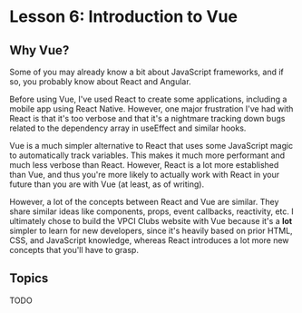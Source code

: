 # Lesson 6: Introduction to Vue

## Why Vue?

Some of you may already know a bit about JavaScript frameworks, and if so, you probably know about React and Angular.

Before using Vue, I've used React to create some applications, including a mobile app using React Native. However, one major frustration I've had with React is that it's too verbose and that it's a nightmare tracking down bugs related to the dependency array in useEffect and similar hooks.

Vue is a much simpler alternative to React that uses some JavaScript magic to automatically track variables. This makes it much more performant and much less verbose than React. However, React is a lot more established than Vue, and thus you're more likely to actually work with React in your future than you are with Vue (at least, as of writing).

However, a lot of the concepts between React and Vue are similar. They share similar ideas like components, props, event callbacks, reactivity, etc. I ultimately chose to build the VPCI Clubs website with Vue because it's a **lot** simpler to learn for new developers, since it's heavily based on prior HTML, CSS, and JavaScript knowledge, whereas React introduces a lot more new concepts that you'll have to grasp.

## Topics

TODO
